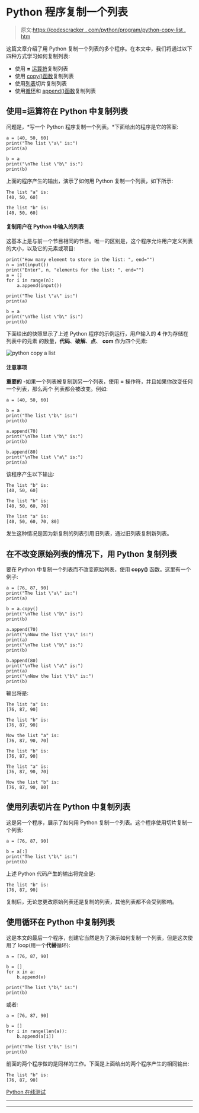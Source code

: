 # Python 程序复制一个列表

> 原文:[https://codescracker . com/python/program/python-copy-list . htm](https://codescracker.com/python/program/python-copy-list.htm)

这篇文章介绍了用 Python 复制一个列表的多个程序。在本文中，我们将通过以下四种方式学习如何复制列表:

*   使用 **=** [运算符](/python/python-operators.htm)复制列表
*   使用 [copy()函数](/python/python-copy-function.htm)复制列表
*   使用[列表](/python/python-lists.htm)切片复制列表
*   使用[循环](/python/python-loops.htm)和 [append()函数](/python/python-append-function.htm)复制列表

## 使用=运算符在 Python 中复制列表

问题是，*写一个 Python 程序复制一个列表。*下面给出的程序是它的答案:

```
a = [40, 50, 60]
print("The list \"a\" is:")
print(a)

b = a
print("\nThe list \"b\" is:")
print(b)
```

上面的程序产生的输出，演示了如何用 Python 复制一个列表，如下所示:

```
The list "a" is:
[40, 50, 60]

The list "b" is:
[40, 50, 60]
```

#### 复制用户在 Python 中输入的列表

这基本上是与前一个节目相同的节目。唯一的区别是，这个程序允许用户定义列表的大小，以及它的元素或项目:

```
print("How many element to store in the list: ", end="")
n = int(input())
print("Enter", n, "elements for the list: ", end="")
a = []
for i in range(n):
    a.append(input())

print("The list \"a\" is:")
print(a)

b = a
print("\nThe list \"b\" is:")
print(b)
```

下面给出的快照显示了上述 Python 程序的示例运行，用户输入的 **4** 作为存储在列表中的元素 的数量，**代码**、**破解**、**点**、 **com** 作为四个元素:

![python copy a list](../Images/7b6adbfa7acbd8b46f3ec9456d6a3eaa.png)

#### 注意事项

**重要的** -如果一个列表被复制到另一个列表，使用 **=** 操作符，并且如果你改变任何一个列表，那么两个 列表都会被改变。例如:

```
a = [40, 50, 60]

b = a
print("The list \"b\" is:")
print(b)

a.append(70)
print("\nThe list \"b\" is:")
print(b)

b.append(80)
print("\nThe list \"a\" is:")
print(a)
```

该程序产生以下输出:

```
The list "b" is:
[40, 50, 60]

The list "b" is:
[40, 50, 60, 70]

The list "a" is:
[40, 50, 60, 70, 80]
```

发生这种情况是因为新复制的列表引用旧列表，通过旧列表复制新列表。

## 在不改变原始列表的情况下，用 Python 复制列表

要在 Python 中复制一个列表而不改变原始列表，使用 **copy()** 函数。这里有一个例子:

```
a = [76, 87, 90]
print("The list \"a\" is:")
print(a)

b = a.copy()
print("\nThe list \"b\" is:")
print(b)

a.append(70)
print("\nNow the list \"a\" is:")
print(a)
print("\nThe list \"b\" is:")
print(b)

b.append(80)
print("\nThe list \"a\" is:")
print(a)
print("\nNow the list \"b\" is:")
print(b)
```

输出将是:

```
The list "a" is:
[76, 87, 90]

The list "b" is:
[76, 87, 90]

Now the list "a" is:
[76, 87, 90, 70]

The list "b" is:
[76, 87, 90]

The list "a" is:
[76, 87, 90, 70]

Now the list "b" is:
[76, 87, 90, 80]
```

## 使用列表切片在 Python 中复制列表

这是另一个程序，展示了如何用 Python 复制一个列表。这个程序使用切片复制一个列表:

```
a = [76, 87, 90]

b = a[:]
print("The list \"b\" is:")
print(b)
```

上述 Python 代码产生的输出将完全是:

```
The list "b" is:
[76, 87, 90]
```

复制后，无论您更改原始列表还是复制的列表，其他列表都不会受到影响。

## 使用循环在 Python 中复制列表

这是本文的最后一个程序，创建它当然是为了演示如何复制一个列表，但是这次使用了 loop(用一个**代替**循环):

```
a = [76, 87, 90]

b = []
for x in a:
    b.append(x)

print("The list \"b\" is:")
print(b)
```

或者:

```
a = [76, 87, 90]

b = []
for i in range(len(a)):
    b.append(a[i])

print("The list \"b\" is:")
print(b)
```

前面的两个程序做的是同样的工作。下面是上面给出的两个程序产生的相同输出:

```
The list "b" is:
[76, 87, 90]
```

[Python 在线测试](/exam/showtest.php?subid=10)

* * *

* * *